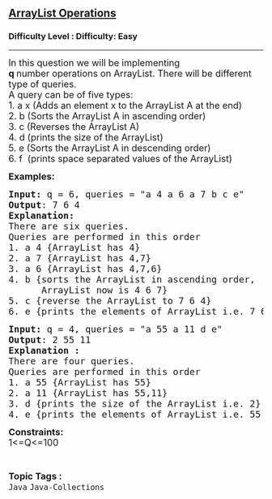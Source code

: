 <h2><a href="https://www.geeksforgeeks.org/problems/arraylist-operations/1?page=5&category=Java&status=unsolved&sortBy=submissions">ArrayList Operations</a></h2><h3>Difficulty Level : Difficulty: Easy</h3><hr><div class="problems_problem_content__Xm_eO"><p><span style="font-size: 18px;">In this question we will be implementing <strong>q&nbsp;</strong>number&nbsp;operations on ArrayList. There will be different type of queries.<br>A query can be of&nbsp;five&nbsp;types:<br>1. a x (Adds an element x to the ArrayList A&nbsp;at the end)<br>2. b (Sorts the ArrayList A in ascending order)<br>3. c (Reverses the ArrayList A)<br>4. d (prints the size of the ArrayList)<br>5. e (Sorts the ArrayList A in descending order)<br>6. f&nbsp;&nbsp;</span><span style="font-size: 18px; font-family: -apple-system, BlinkMacSystemFont, 'Segoe UI', Roboto, Oxygen, Ubuntu, Cantarell, 'Open Sans', 'Helvetica Neue', sans-serif;">(prints space separated values of the ArrayList)</span></p>
<p><strong><span style="font-size: 18px;">Examples:</span></strong></p>
<pre><span style="font-size: 18px;"><strong>Input: </strong>q = 6, queries = "a 4 a 6 a 7 b c e"<br></span><span style="font-size: 18px;"><strong>Output</strong>: 7 6 4<br></span><span style="font-size: 18px;"><strong>Explanation:</strong>
There are six queries.
Queries are performed in this order
1. a 4 {ArrayList has 4}
2. a 7 {ArrayList has 4,7}
3. a 6 {ArrayList has 4,7,6}
4. b {sorts the ArrayList in ascending order,
&nbsp;     ArrayList now is 4 6 7}
5. c {reverse the ArrayList to 7 6 4}
6. e {prints the elements of ArrayList i.e. 7 6 4}</span></pre>
<pre><span style="font-size: 18px;"><strong>Input: </strong>q = 4, queries = "a 55 a 11 d e"<br></span><span style="font-size: 18px;"><strong>Output</strong>: 2 55 11</span>
<span style="font-size: 18px;"><strong>Explanation :</strong>
There are four queries.
Queries are performed in this order
1. a 55 {ArrayList has 55}
2. a 11 {ArrayList has 55,11}
3. d {prints the size of the ArrayList i.e. 2}
4. e {prints the elements of ArrayList i.e. 55 11}</span></pre>
<p><span style="font-size: 18px;"><strong>Constraints:</strong><br>1&lt;=Q&lt;=100</span></p></div><br><p><span style=font-size:18px><strong>Topic Tags : </strong><br><code>Java</code>&nbsp;<code>Java-Collections</code>&nbsp;